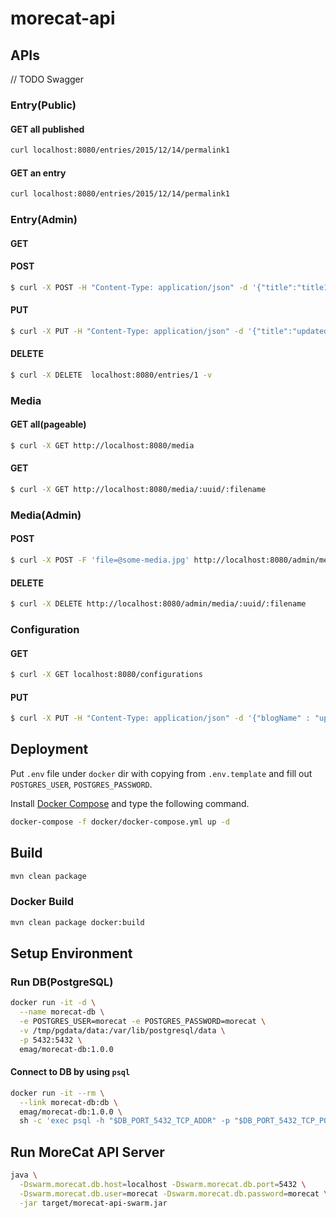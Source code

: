 # morecat-api

## APIs

// TODO Swagger

### Entry(Public)

#### GET all published

``` sh
curl localhost:8080/entries/2015/12/14/permalink1
```

#### GET an entry

``` sh
curl localhost:8080/entries/2015/12/14/permalink1 
```

### Entry(Admin)

#### GET

#### POST

``` sh
$ curl -X POST -H "Content-Type: application/json" -d '{"title":"title1", "permalink":"permalink1", "content":"content1","state":"PUBLIC", "format":"MARKDOWN"}' localhost:8080/admin/entries -v
```
#### PUT

``` sh
$ curl -X PUT -H "Content-Type: application/json" -d '{"title":"updated-title", "content":"updated-content", "permalink":"updated-permalink", "state":"PUBLIC", "format":"HTML"}'  localhost:8080/admin/entries/1 -v
```

#### DELETE

``` sh
$ curl -X DELETE  localhost:8080/entries/1 -v
```

### Media

#### GET all(pageable)

``` sh
$ curl -X GET http://localhost:8080/media
```

#### GET

``` sh
$ curl -X GET http://localhost:8080/media/:uuid/:filename
```

### Media(Admin)

#### POST

``` sh
$ curl -X POST -F 'file=@some-media.jpg' http://localhost:8080/admin/media
```

#### DELETE

``` sh
$ curl -X DELETE http://localhost:8080/admin/media/:uuid/:filename
```

### Configuration

#### GET

``` sh
$ curl -X GET localhost:8080/configurations
```

#### PUT

``` sh
$ curl -X PUT -H "Content-Type: application/json" -d '{"blogName" : "updated blog name", "blogDescription" : "updated blog description", "publicity" : true}' localhost:8080/admin/configurations -v
```

## Deployment

Put `.env` file under `docker` dir with copying from `.env.template` and fill out `POSTGRES_USER`, `POSTGRES_PASSWORD`.

Install [Docker Compose](https://docs.docker.com/compose/) and type the following command.

``` sh
docker-compose -f docker/docker-compose.yml up -d
```

## Build

``` sh
mvn clean package
```

### Docker Build

``` sh
mvn clean package docker:build
```

## Setup Environment

### Run DB(PostgreSQL)

``` sh
docker run -it -d \
  --name morecat-db \
  -e POSTGRES_USER=morecat -e POSTGRES_PASSWORD=morecat \
  -v /tmp/pgdata/data:/var/lib/postgresql/data \
  -p 5432:5432 \
  emag/morecat-db:1.0.0
```

#### Connect to DB by using `psql`

``` sh
docker run -it --rm \
  --link morecat-db:db \
  emag/morecat-db:1.0.0 \
  sh -c 'exec psql -h "$DB_PORT_5432_TCP_ADDR" -p "$DB_PORT_5432_TCP_PORT" -U morecat'
```

## Run MoreCat API Server

``` sh
java \
  -Dswarm.morecat.db.host=localhost -Dswarm.morecat.db.port=5432 \
  -Dswarm.morecat.db.user=morecat -Dswarm.morecat.db.password=morecat \
  -jar target/morecat-api-swarm.jar
```
